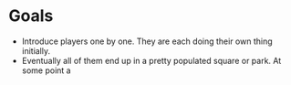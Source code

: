 # Goals
- Introduce players one by one. They are each doing their own thing initially.
- Eventually all of them end up in a pretty populated square or park. At some point a 